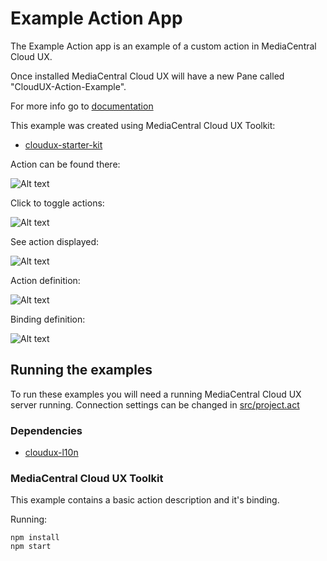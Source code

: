 # Example Action App
The Example Action app is an example of a custom action in MediaCentral Cloud UX. 

Once installed MediaCentral Cloud UX will have a new Pane called "CloudUX-Action-Example".

For more info go to [documentation](http://developer.avid.com/mcux_ui_plugin/clux-api/actions-api.html)

This example was created using MediaCentral Cloud UX Toolkit:
* [cloudux-starter-kit](https://www.npmjs.com/package/cloudux-starter-kit)

Action can be found there:

![Alt text](./screenshots/top-right-corner.png?raw=true "Right Corner")

Click to toggle actions:

![Alt text](./screenshots/toggle-action.png?raw=true "Toggle")

See action displayed:

![Alt text](./screenshots/HelloAction.png?raw=true "Hello")

Action definition:

![Alt text](./screenshots/action.png?raw=true "Hello")

Binding definition:

![Alt text](./screenshots/binding.png?raw=true "Hello")

## Running the examples
To run these examples you will need a running MediaCentral Cloud UX server running. 
Connection settings can be changed in [src/project.act](src/project.act)

### Dependencies
* [cloudux-l10n ](https://www.npmjs.com/package/cloudux-l10n)

### MediaCentral Cloud UX Toolkit
This example contains a basic action description and it's binding.

Running:
    
    npm install
    npm start
